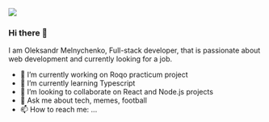 ![](https://gifdb.com/images/high/hello-madagascar-penguin-7pernnlu5b6aad3y.gif)

### Hi there 👋

I am Oleksandr Melnychenko, Full-stack developer, that is passionate about web development and currently looking for a job.

- 🔭 I’m currently working on Roqo practicum project
- 🌱 I’m currently learning Typescript
- 👯 I’m looking to collaborate on React and Node.js projects
- 💬 Ask me about tech, memes, football
- 📫 How to reach me: ...

